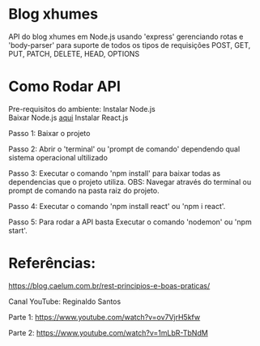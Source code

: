 # Blog xhumes
API do blog xhumes em Node.js usando 'express' gerenciando rotas e 'body-parser' para suporte de todos os tipos de requisições POST, GET, PUT, PATCH, DELETE, HEAD, OPTIONS 

# Como Rodar API
Pre-requisitos do ambiente: 
Instalar Node.js  
Baixar Node.js [aqui](https://nodejs.org/en/download/)
Instalar React.js  


Passo 1: Baixar o projeto  

Passo 2: Abrir o 'terminal' ou 'prompt de comando' dependendo qual sistema operacional ultilizado  

Passo 3: Executar o comando 'npm install' para baixar todas as dependencias que o projeto utiliza. 
OBS: Navegar através do terminal ou prompt de comando na pasta raiz do projeto.  

Passo 4: Executar o comando 'npm install react' ou 'npm i react'.  

Passo 5: Para rodar a API basta Executar o comando 'nodemon' ou 'npm start'.  


# Referências:
https://blog.caelum.com.br/rest-principios-e-boas-praticas/  


Canal YouTube: Reginaldo Santos  

Parte 1: https://www.youtube.com/watch?v=ov7VjrH5kfw  

Parte 2: https://www.youtube.com/watch?v=1mLbR-TbNdM

